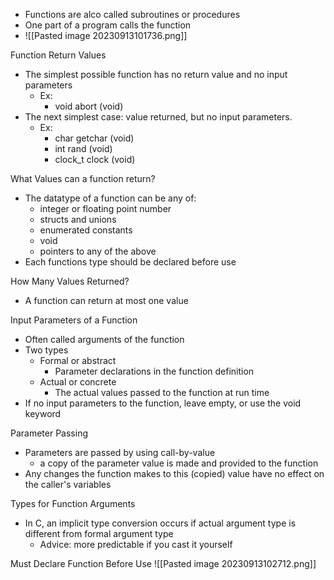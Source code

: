  - Functions are alco called subroutines or procedures
 - One part of a program calls the function 
 - ![[Pasted image 20230913101736.png]]

Function Return Values 
 - The simplest possible function has no return value and no input parameters
	 - Ex: 
		 - void abort (void)
- The next simplest case: value returned, but no input parameters. 
	- Ex:
		- char getchar (void)
		- int rand (void)
		- clock_t clock (void)


What Values can a function return?
 - The datatype of a function can be any of:
	 - integer or floating point number
	 - structs and unions
	 - enumerated constants
	 - void 
	 - pointers to any of the above
- Each functions type should be declared before use 


How Many Values Returned?
 - A function can return at most one value


Input Parameters of a Function
 - Often called arguments of the function 
 - Two types 
	 - Formal or abstract
		 - Parameter declarations in the function definition 
	- Actual or concrete
		- The actual values passed to the function at run time 
- If no input parameters to the function, leave empty, or use the void keyword


Parameter Passing
 - Parameters are passed by using call-by-value
	 - a copy of the parameter value is made and provided to the function
- Any changes the function makes to this (copied) value have no effect on the caller's variables 


Types for Function Arguments
 - In C,  an implicit type conversion occurs if actual argument type is different from formal argument type
	 - Advice: more predictable if you cast it yourself


Must Declare Function Before Use
![[Pasted image 20230913102712.png]]




